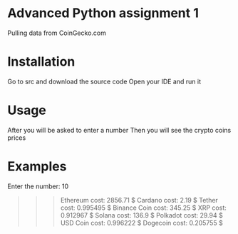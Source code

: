 # Advanced Python assignment 1
Pulling data from CoinGecko.com
# Installation
Go to src and download the source code
Open your IDE and run it
# Usage
After you will be asked to enter a number
Then you will see the crypto coins prices
# Examples
Enter the number: 10
>>>Ethereum        cost: 2856.71 $
Cardano         cost: 2.19 $
Tether  cost: 0.995495 $
Binance Coin    cost: 345.25 $
XRP     cost: 0.912967 $
Solana  cost: 136.9 $
Polkadot        cost: 29.94 $
USD Coin        cost: 0.996222 $
Dogecoin        cost: 0.205755 $

